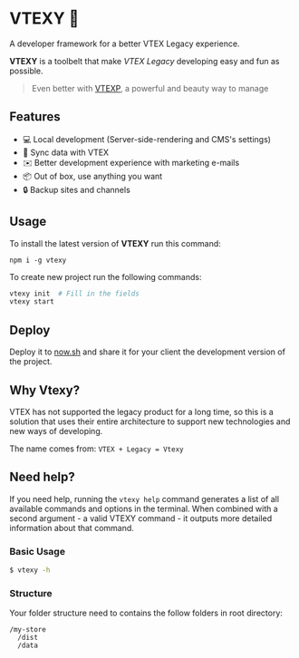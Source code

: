 # VTEXY :rocket:

A developer framework for a better VTEX Legacy experience.

**VTEXY** is a toolbelt that make _VTEX Legacy_ developing easy and fun as possible.

> Even better with [VTEXP](https://github.com/ganobrega/vtexp/), a powerful and beauty way to manage

## Features

- 💻 Local development (Server-side-rendering and CMS's settings)
- 📡 Sync data with VTEX
- ✉️ Better development experience with marketing e-mails
- 📦 Out of box, use anything you want
- 🔒 Backup sites and channels

<!-- ## Supports

- Gatsby
- Gridsome
- Angular Universal
- Next
- Nuxt
- Others SSR solutions... -->

## Usage

To install the latest version of **VTEXY** run this command:

`npm i -g vtexy`

To create new project run the following commands:

```bash
vtexy init  # Fill in the fields
vtexy start
```

## Deploy

Deploy it to [now.sh](https://now.sh) and share it for your client the development version of the project.

## Why Vtexy?

VTEX has not supported the legacy product for a long time, so this is a solution that uses their entire architecture to support new technologies and new ways of developing.

The name comes from: `VTEX + Legacy = Vtexy`

## Need help?

If you need help, running the `vtexy help` command generates a list of all available commands and options in the terminal. When combined with a second argument - a valid VTEXY command - it outputs more detailed information about that command.

### Basic Usage

```bash
$ vtexy -h
```

### Structure

Your folder structure need to contains the follow folders in root directory:

```
/my-store
  /dist
  /data
```
